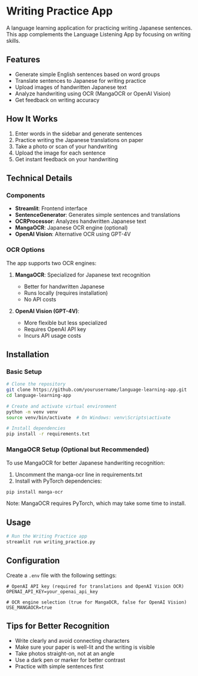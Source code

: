 # Writing Practice App

A language learning application for practicing writing Japanese sentences. This app complements the Language Listening App by focusing on writing skills.

## Features

- Generate simple English sentences based on word groups
- Translate sentences to Japanese for writing practice
- Upload images of handwritten Japanese text
- Analyze handwriting using OCR (MangaOCR or OpenAI Vision)
- Get feedback on writing accuracy

## How It Works

1. Enter words in the sidebar and generate sentences
2. Practice writing the Japanese translations on paper
3. Take a photo or scan of your handwriting
4. Upload the image for each sentence
5. Get instant feedback on your handwriting

## Technical Details

### Components

- **Streamlit**: Frontend interface
- **SentenceGenerator**: Generates simple sentences and translations
- **OCRProcessor**: Analyzes handwritten Japanese text
- **MangaOCR**: Japanese OCR engine (optional)
- **OpenAI Vision**: Alternative OCR using GPT-4V

### OCR Options

The app supports two OCR engines:

1. **MangaOCR**: Specialized for Japanese text recognition
   - Better for handwritten Japanese
   - Runs locally (requires installation)
   - No API costs

2. **OpenAI Vision (GPT-4V)**: 
   - More flexible but less specialized
   - Requires OpenAI API key
   - Incurs API usage costs

## Installation

### Basic Setup

```bash
# Clone the repository
git clone https://github.com/yourusername/language-learning-app.git
cd language-learning-app

# Create and activate virtual environment
python -m venv venv
source venv/bin/activate  # On Windows: venv\Scripts\activate

# Install dependencies
pip install -r requirements.txt
```

### MangaOCR Setup (Optional but Recommended)

To use MangaOCR for better Japanese handwriting recognition:

1. Uncomment the manga-ocr line in requirements.txt
2. Install with PyTorch dependencies:

```bash
pip install manga-ocr
```

Note: MangaOCR requires PyTorch, which may take some time to install.

## Usage

```bash
# Run the Writing Practice app
streamlit run writing_practice.py
```

## Configuration

Create a `.env` file with the following settings:

```
# OpenAI API key (required for translations and OpenAI Vision OCR)
OPENAI_API_KEY=your_openai_api_key

# OCR engine selection (true for MangaOCR, false for OpenAI Vision)
USE_MANGAOCR=true
```

## Tips for Better Recognition

- Write clearly and avoid connecting characters
- Make sure your paper is well-lit and the writing is visible
- Take photos straight-on, not at an angle
- Use a dark pen or marker for better contrast
- Practice with simple sentences first 